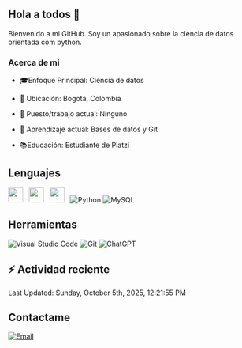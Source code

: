 ## Hola a todos 👋

Bienvenido a mi GitHub. Soy un apasionado sobre la ciencia de datos orientada com python.

### Acerca de mi

* 🎓Enfoque Principal: Ciencia de datos

* 📍 Ubicación: Bogotá, Colombia

* 💼 Puesto/trabajo actual: Ninguno

* 🌱 Aprendizaje actual: Bases de datos y Git

* 📚Educación: Estudiante de Platzi

## Lenguajes

<img style='height: 30px;' src="https://img.shields.io/badge/html5%20-%23e34f26.svg?&style=for-the-badge&logo=html5&logoColor=white"/>&nbsp;&nbsp; <img style='height: 30px;' src="https://img.shields.io/badge/css3%20-%231572B6.svg?&style=for-the-badge&logo=css3&logoColor=white" />&nbsp;&nbsp;
  <img style='height: 30px;' src="https://img.shields.io/badge/JavaScript-323330?style=for-the-badge&logo=javascript&logoColor=F7DF1E" />&nbsp;&nbsp; ![Python](https://img.shields.io/badge/Python-FFD43B?style=for-the-badge&logo=python&logoColor=blue) ![MySQL](https://img.shields.io/badge/MySQL-4479A1?style=for-the-badge&logo=mysql&logoColor=white)

## Herramientas

![Visual Studio Code](https://custom-icon-badges.demolab.com/badge/Visual%20Studio%20Code-0078d7.svg?style=for-the-badge&logo=vsc&logoColor=white) ![Git](https://img.shields.io/badge/GIT-E44C30?style=for-the-badge&logo=git&logoColor=white) ![ChatGPT](https://img.shields.io/badge/ChatGPT-74aa9c?style=for-the-badge&logo=openai&logoColor=white)

## :zap: Actividad reciente
<!--RECENT_ACTIVITY:start-->
<!--RECENT_ACTIVITY:end-->
<!--RECENT_ACTIVITY:last_update-->
Last Updated: Sunday, October 5th, 2025, 12:21:55 PM
<!--RECENT_ACTIVITY:last_update_end-->

## Contactame

[![Email](https://img.shields.io/badge/Gmail-D14836?style=for-the-badge&logo=gmail&logoColor=white)](mailto://davidalejandrocmbs@gmail.com)
